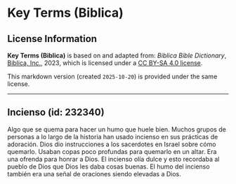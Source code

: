 # Key Terms (Biblica)

## License Information

**Key Terms (Biblica)** is based on and adapted from: _Biblica Bible Dictionary_, [Biblica, Inc.](https://www.biblica.com/), 2023, which is licensed under a [CC BY-SA 4.0 license](https://creativecommons.org/licenses/by-sa/4.0/legalcode.en).

This markdown version (created `2025-10-20`) is provided under the same license.



--------------------------------

## Incienso (id: 232340)

Algo que se quema para hacer un humo que huele bien. Muchos grupos de personas a lo largo de la historia han usado incienso en sus prácticas de adoración. Dios dio instrucciones a los sacerdotes en Israel sobre cómo quemarlo. Usaban copas poco profundas para quemarlo en un altar. Era una ofrenda para honrar a Dios. El incienso olía dulce y esto recordaba al pueblo de Dios que Dios les daba cosas buenas. El humo del incienso también era una señal de oraciones siendo elevadas a Dios.


